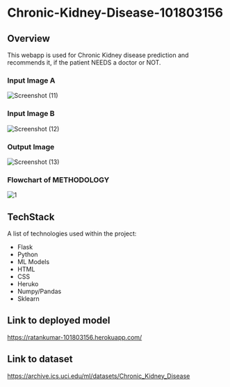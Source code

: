 # Chronic-Kidney-Disease-101803156

## Overview

This webapp is used for Chronic Kidney disease prediction and recommends it, if the patient NEEDS a doctor or NOT. 

### Input Image A

![Screenshot (11)](https://user-images.githubusercontent.com/74549015/133928521-d86228c3-9b32-4718-afba-d004ea0f5a59.png)

### Input Image B

![Screenshot (12)](https://user-images.githubusercontent.com/74549015/133928517-2b5ae8b2-aa53-4730-a6eb-c43f8662875c.png)

### Output Image 

![Screenshot (13)](https://user-images.githubusercontent.com/74549015/133928520-a0ccd8dc-3341-41da-8759-53e907012269.png)

### Flowchart of METHODOLOGY

![1](https://user-images.githubusercontent.com/74549015/133929375-086bdec4-8254-4f26-8e31-8f730b8c2834.jpeg)




## TechStack

A list of technologies used within the project:
* Flask
* Python
* ML Models
* HTML
* CSS
* Heruko
* Numpy/Pandas
* Sklearn


## Link to deployed model

https://ratankumar-101803156.herokuapp.com/

## Link to dataset

https://archive.ics.uci.edu/ml/datasets/Chronic_Kidney_Disease
